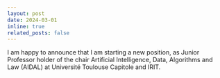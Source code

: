 ```yaml
---
layout: post
date: 2024-03-01
inline: true
related_posts: false
---
```


I am happy to announce that I am starting a new position, as Junior
Professor holder of the chair Artificial Intelligence, Data,
Algorithms and Law (AIDAL) at Université Toulouse Capitole and IRIT.
